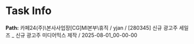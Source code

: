# Task Info

**Path:** 카페24(주)\본사사업장\[CG]MI본부\휴직 / yjan / [280345] 신규 광고주 세일즈 _ 신규 광고주 미디어믹스 제작 / 2025-08-01_00-00-00

